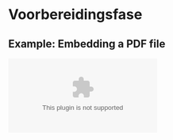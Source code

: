 # Voorbereidingsfase

## Example: Embedding a PDF file

<object data="{{ pdf_file }}" type="docs\assets\Tekenpakket.pdf">
    <embed src="{{ pdf_file }}" type="docs\assets\Tekenpakket.pdf" />
</object>